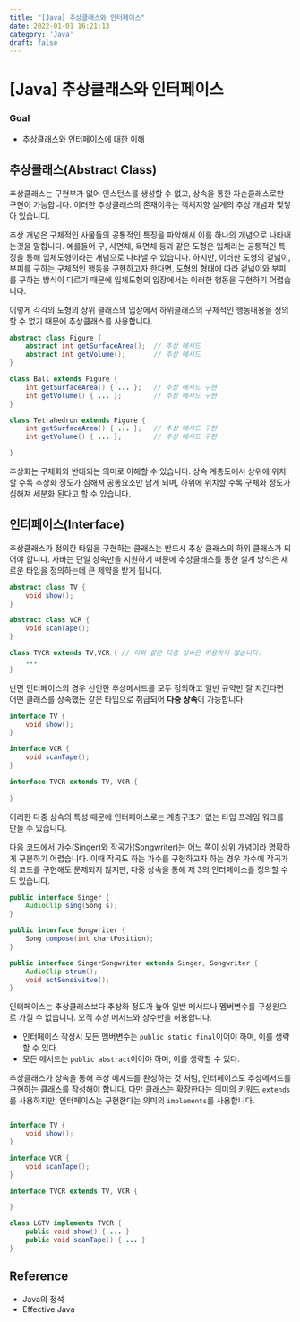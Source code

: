 ```yaml
---
title: "[Java] 추상클래스와 인터페이스"
date: 2022-01-01 16:21:13
category: 'Java'
draft: false
---
```

# [Java] 추상클래스와 인터페이스

### Goal
- 추상클래스와 인터페이스에 대한 이해

## 추상클래스(Abstract Class)

추상클래스는 구현부가 없어 인스턴스를 생성할 수 없고, 상속을 통한 자손클래스로만 구현이 가능합니다. 이러한 추상클래스의 존재이유는 객체지향 설계의 추상 개념과 맞닿아 있습니다. 

추상 개념은 구체적인 사물들의 공통적인 특징을 파악해서 이를 하나의 개념으로 나타내는것을 말합니다. 예를들어 구, 사면체, 육면체 등과 같은 도형은 입체라는 공통적인 특징을 통해 입체도형이라는 개념으로 나타낼 수 있습니다. 하지만, 이러한 도형의 겉넓이, 부피를 구하는 구체적인 행동을 구현하고자 한다면, 도형의 형태에 따라 겉넓이와 부피를 구하는 방식이 다르기 때문에 입체도형의 입장에서는 이러한 행동을 구현하기 어렵습니다. 

이렇게 각각의 도형의 상위 클래스의 입장에서 하위클래스의 구체적인 행동내용을 정의 할 수 없기 때문에 추상클래스를 사용합니다.

```java
abstract class Figure {
    abstract int getSurfaceArea();  // 추상 메서드
    abstract int getVolume();       // 추상 메서드
}

class Ball extends Figure {
    int getSurfaceArea() { ... };   // 추상 메서드 구현
    int getVolume() { ... };        // 추상 메서드 구현
}

class Tetrahedron extends Figure {
    int getSurfaceArea() { ... };   // 추상 메서드 구현
    int getVolume() { ... };        // 추상 메서드 구현

}

```

추상화는 구체화와 반대되는 의미로 이해할 수 있습니다. 상속 계층도에서 상위에 위치할 수록 추상화 정도가 심해져 공통요소만 남게 되며, 하위에 위치할 수록 구체화 정도가 심해져 세분화 된다고 할 수 있습니다.

## 인터페이스(Interface)

추상클래스가 정의한 타입을 구현하는 클래스는 반드시 추상 클래스의 하위 클래스가 되어야 합니다. 자바는 단일 상속만을 지원하기 때문에 추상클래스를 통한 설계 방식은 새로운 타입을 정의하는데 큰 제약을 받게 됩니다.

```java
abstract class TV {
    void show();
}

abstract class VCR {
    void scanTape();
}

class TVCR extends TV,VCR { // 이와 같은 다중 상속은 허용하지 않습니다.
    ...
}
```

반면 인터페이스의 경우 선언한 추상메서드를 모두 정의하고 일반 규약만 잘 지킨다면 어떤 클래스를 상속했든 같은 타입으로 취급되어 **다중 상속**이 가능합니다.

```java
interface TV {
    void show();
}

interface VCR {
    void scanTape();
}

interface TVCR extends TV, VCR {
    
}
```

이러한 다중 상속의 특성 때문에 인터페이스로는 계층구조가 없는 타입 프레임 워크를 만들 수 있습니다. 

다음 코드에서 가수(Singer)와 작곡가(Songwriter)는 어느 쪽이 상위 개념이라 명확하게 구분하기 어렵습니다. 이때 작곡도 하는 가수를 구현하고자 하는 경우 가수에 작곡가의 코드를 구현해도 문제되지 않지만, 다중 상속을 통해 제 3의 인터페이스를 정의할 수도 있습니다.

```java
public interface Singer {
    AudioClip sing(Song s);
}

public interface Songwriter {
    Song compose(int chartPosition);
}

public interface SingerSongwriter extends Singer, Songwriter {
    AudioClip strum();
    void actSensivitve();
}

```

인터페이스는 추상클래스보다 추상화 정도가 높아 일반 메서드나 멤버변수를 구성원으로 가질 수 없습니다. 오직 추상 메서드와 상수만을 허용합니다.

- 인터페이스 작성시 모든 멤버변수는 `public static final`이어야 하며, 이를 생략할 수 있다.
- 모든 메서드는 `public abstract`이어야 하며, 이를 생략할 수 있다.

추상클래스가 상속을 통해 추상 메서드를 완성하는 것 처럼, 인터페이스도 추상메서드를 구현하는 클래스를 작성해야 합니다. 다만 클래스는 확장한다는 의미의 키워드 `extends`를 사용하지만, 인터페이스는 구현한다는 의미의 `implements`를 사용합니다.

```java

interface TV {
    void show();
}

interface VCR {
    void scanTape();
}

interface TVCR extends TV, VCR {

}

class LGTV implements TVCR {
    public void show() { ... }
    public void scanTape() { ... }
}
```

## Reference
- Java의 정석
- Effective Java